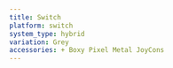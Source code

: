```yaml
---
title: Switch
platform: switch
system_type: hybrid
variation: Grey
accessories: + Boxy Pixel Metal JoyCons
---
```

